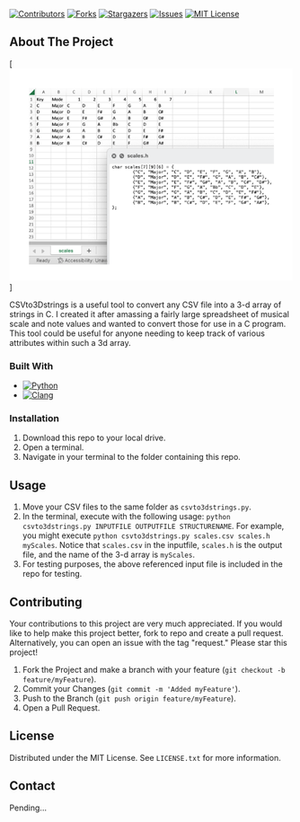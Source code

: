 [![Contributors][contributors-shield]][contributors-url]
[![Forks][forks-shield]][forks-url]
[![Stargazers][stars-shield]][stars-url]
[![Issues][issues-shield]][issues-url]
[![MIT License][license-shield]][license-url]

## About The Project

[![Product Name Screen Shot][product-screenshot]]

CSVto3Dstrings is a useful tool to convert any CSV file into a 3-d array of strings in C. I created it after amassing a fairly large spreadsheet of musical scale and note values and wanted to convert those for use in a C program. This tool could be useful for anyone needing to keep track of various attributes within such a 3d array.

### Built With

* [![Python][Python.org]][Python-url]
* [![Clang][Clang]][Clang-url]

### Installation

1. Download this repo to your local drive.
2. Open a terminal.
3. Navigate in your terminal to the folder containing this repo.

## Usage

1. Move your CSV files to the same folder as `csvto3dstrings.py`.
2. In the terminal, execute with the following usage: `python csvto3dstrings.py INPUTFILE OUTPUTFILE STRUCTURENAME`. For example, you might execute `python csvto3dstrings.py scales.csv scales.h myScales`. Notice that `scales.csv` in the inputfile, `scales.h` is the output file, and the name of the 3-d array is `myScales`.
3. For testing purposes, the above referenced input file is included in the repo for testing.

## Contributing

Your contributions to this project are very much appreciated. If you would like to help make this project better, fork to repo and create a pull request. Alternatively, you can open an issue with the tag "request." Please star this project!

1. Fork the Project and make a branch with your feature (`git checkout -b feature/myFeature`).
3. Commit your Changes (`git commit -m 'Added myFeature'`).
4. Push to the Branch (`git push origin feature/myFeature`).
5. Open a Pull Request.

## License

Distributed under the MIT License. See `LICENSE.txt` for more information.

## Contact

Pending...

<!-- MARKDOWN LINKS & IMAGES -->
<!-- https://www.markdownguide.org/basic-syntax/#reference-style-links -->
[contributors-shield]: https://img.shields.io/github/guyewhite/CSVto3Dstrings.svg?style=for-the-badge
[contributors-url]: https://github.com/guyewhite/CSVto3Dstrings/graphs/contributors
[forks-shield]: https://img.shields.io/github/forks/guyewhite/CSVto3Dstrings.svg?style=for-the-badge
[forks-url]: https://github.com/guyewhite/CSVto3Dstrings/network/members
[stars-shield]: https://img.shields.io/github/stars/guyewhite/CSVto3Dstrings.svg?style=for-the-badge
[stars-url]: https://github.com/guyewhite/CSVto3Dstrings/stargazers
[issues-shield]: https://img.shields.io/github/issues/guyewhite/CSVto3Dstrings.svg?style=for-the-badge
[issues-url]: https://github.com/guyewhite/CSVto3Dstrings/issues
[license-shield]: https://img.shields.io/github/license/guyewhite/CSVto3Dstrings.svg?style=for-the-badge
[license-url]: https://github.com/guyewhite/CSVto3Dstrings/blob/master/LICENSE.txt
[linkedin-shield]: https://img.shields.io/badge/-LinkedIn-black.svg?style=for-the-badge&logo=linkedin&colorB=555
[linkedin-url]: https://linkedin.com/in/linkedin_username
[product-screenshot]: images/screenshot.png
[Next.js]: https://img.shields.io/badge/next.js-000000?style=for-the-badge&logo=nextdotjs&logoColor=white
[Next-url]: https://nextjs.org/
[React.js]: https://img.shields.io/badge/React-20232A?style=for-the-badge&logo=react&logoColor=61DAFB
[React-url]: https://reactjs.org/
[Vue.js]: https://img.shields.io/badge/Vue.js-35495E?style=for-the-badge&logo=vuedotjs&logoColor=4FC08D
[Vue-url]: https://vuejs.org/
[Angular.io]: https://img.shields.io/badge/Angular-DD0031?style=for-the-badge&logo=angular&logoColor=white
[Angular-url]: https://angular.io/
[Svelte.dev]: https://img.shields.io/badge/Svelte-4A4A55?style=for-the-badge&logo=svelte&logoColor=FF3E00
[Svelte-url]: https://svelte.dev/
[Laravel.com]: https://img.shields.io/badge/Laravel-FF2D20?style=for-the-badge&logo=laravel&logoColor=white
[Laravel-url]: https://laravel.com
[Bootstrap.com]: https://img.shields.io/badge/Bootstrap-563D7C?style=for-the-badge&logo=bootstrap&logoColor=white
[Bootstrap-url]: https://getbootstrap.com
[JQuery.com]: https://img.shields.io/badge/jQuery-0769AD?style=for-the-badge&logo=jquery&logoColor=white
[JQuery-url]: https://jquery.com
[Python.org]: https://img.shields.io/badge/python-version?style=for-the-badge&logo=python&logoColor=FFFFFF
[Python-url]: https://python.org
[Clang]: https://img.shields.io/badge/Clang-version?style=for-the-badge&logo=C&logoColor=FFFFFF
[Clang-url]: https://clang.llvm.org/
